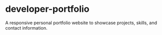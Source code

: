 # developer-portfolio
A responsive personal portfolio website to showcase projects, skills, and contact information.
